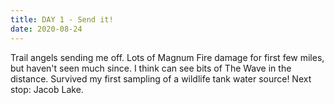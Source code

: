 ```yaml
---
title: DAY 1 - Send it!
date: 2020-08-24
---
```


Trail angels sending me off. Lots of Magnum Fire damage for first few miles, but haven't seen much since. I think can see bits of The Wave in the distance. Survived my first sampling of a wildlife tank water source! Next stop: Jacob Lake.
